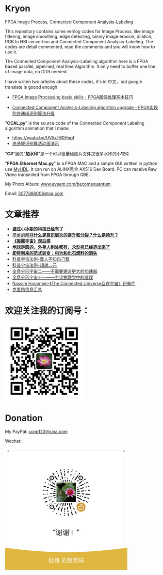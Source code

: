 # Kryon
FPGA Image Process, Connected Component Analysis-Labeling

This repository contains some verilog codes for Image Process, like image filtering, image smoothing, edge detecting, binary image erosion, dilation, RGB to HSI convertion and Connected Component Analysis-Labeling. The codes are detail commented, read the comments and you will know how to use it.

The Connected Component Analysis-Labeling algorithm here is a FPGA based parallel, pipelined, real time Algorithm. It only need to buffer one line of image data, no DDR needed.

I have writen two articles about these codes, it's in 中文，but google translate is goood enough.

* [FPGA Image Processing basic skills - FPGA图像处理基本技巧](https://zhuanlan.zhihu.com/p/38946857)
 
* [Connected Component Analysis-Labeling algorithm upgrade - FPGA实现的连通域识别算法升级](https://mp.weixin.qq.com/s?__biz=MzIxODAxMDY1Ng==&mid=2650975657&idx=1&sn=358e6a7f88c7f76c126169951b274c47&chksm=8c0708e6bb7081f0dee73f12c00ca4d0aaeed1b5a9697937556af550c14aa92b930d25a3d06a&token=1486415084&lang=zh_CN#rd)

"**CCAL.py**" is the source code of the Connected Component Labeling algorithm animation that I made: 

* https://youtu.be/UVAxT60HppI
* [连通域识别算法动画演示](https://www.bilibili.com/video/av26067000)

"**C#**"里的"**加水印**"是一个可以批量给图片文件加很多水印的小软件

"**FPGA Ethernet Mac.py**" is a FPGA MAC and a simple GUI written in python use [MyHDL](http://docs.myhdl.org/en/stable/). It can run on ALINX黑金 AX516 Dev Board. PC can receive Raw Video transmited from FPGA through GBE.

My Photo Album: www.eyeem.com/becomequantum

Email: 3077686006@qq.com
# 文章推荐
* [**渡过小冰期的科技已经有了**](http://mp.weixin.qq.com/s?__biz=MzIxODAxMDY1Ng==&mid=2650976222&idx=1&sn=d5993b960a277597d5a7d804f4999385&chksm=8c070a91bb70838761d28d19f8b4d80798c7fd9d7b4e5299fe696807e7f9e6b760de8923b42a&scene=21#wechat_redirect "渡过小冰期的科技已经有了")
* [简单的解释**什么是意识层次的提升和分裂？什么是扬升？**](https://mp.weixin.qq.com/s/pBZ0zBG-dXl5xoTQQVNn-A)
* [**《揭露宇宙》观后感**](https://mp.weixin.qq.com/s?__biz=MzIxODAxMDY1Ng==&mid=2650975557&idx=1&sn=99eb8b213507926af6ebc29104f76ae9&chksm=8c07080abb70811cba2ba80a97f9e417f231f6f444296d26590626da9c21e8de107f10d6c223&mpshare=1&scene=1&srcid=&key=96e286bf1fa90d3e94d8dbb44cc642dba6b3fdf27a3a31be1881c539a7e937760563b8e42fe5c5670ee7323d5a0928681879bab51cee913dc80473e2a01f05d51f796294cd4bfad26f8c163aaeb81b1e&ascene=1&uin=MjkwNDEzNzUzNQ%3D%3D&devicetype=Windows+7&version=62060739&lang=zh_CN&pass_ticket=LgfUliy0e8SiG2fE6TwEB4Dvt87dhnUAOm%2BGdF2DmSyh41lISnyXmhem9l3Jk467)
* [**地球是圆的，外星人到处都有，永动机已经造出来了**](https://mp.weixin.qq.com/s/NjJCZ-cLZF2RH9POkPTqwg "地球是圆的，外星人到处都有，永动机已经造出来了")
* [**即将到来的范式转变：电池和化石燃料的消失**](http://mp.weixin.qq.com/s?__biz=MzIxODAxMDY1Ng==&mid=2650975708&idx=1&sn=59e572a587aa449fa0247a393ac7030a&chksm=8c070893bb7081856ae09ffd6f0ded5b4c060f77fad4f73f97f2ab06a5138f0bae3eecfadb11&scene=21#wechat_redirect)
* [科普宇宙法则-蠢人不知自己蠢](http://mp.weixin.qq.com/s?__biz=MzIxODAxMDY1Ng==&mid=2650975187&idx=1&sn=53bc4f511131456ae35cf77ceb193ce9&chksm=8c070e9cbb70878a8d08b14d8e1bf2d214504a21ea2b44b2d0122b23fe5d927ee46c0c1dbc78&scene=21#wechat_redirect)
* [科普宇宙法则-超越二元](http://mp.weixin.qq.com/s?__biz=MzIxODAxMDY1Ng==&mid=2650975276&idx=1&sn=91ed75f5f3bd4fefecfa1c087a2a13ec&chksm=8c070963bb7080755e19a460e64367ce8c5561986462f481ee6225759492fa4fa27da2ecc61a&scene=21#wechat_redirect)
* [全息分形宇宙二——不需要建造更大的加速器](http://mp.weixin.qq.com/s?__biz=MzIxODAxMDY1Ng==&mid=2650974815&idx=1&sn=82a294ea3d66c829564a9653ff73d6cc&chksm=8c070f10bb7086069bb8bc6e211d626122f46008c98406b303e8d17677f4e4a3d3b32bac6f45&scene=21#wechat_redirect)
* [全息分形宇宙十一——主流物理学中的错误](http://mp.weixin.qq.com/s?__biz=MzIxODAxMDY1Ng==&mid=2650974946&idx=1&sn=aba1504e7c586c79c27a922a90f55799&chksm=8c070fadbb7086bbcb2e21822e658bf414114b01a1afbb54acfc0a1df549fbb552a65e85cbfb&scene=21#wechat_redirect)
* [Nassim Haramein-《The Connected Universe互连宇宙》纪录片](https://www.bilibili.com/video/av20714257)
* [克里昂信息汇总](http://mp.weixin.qq.com/s?__biz=MzIxODAxMDY1Ng==&mid=2650975511&idx=1&sn=2ae0a0b3bd4edcae0592e00c0650e40c&chksm=8c070858bb70814e81bdaee227489edf0265e022e0eeda45c6942d59c965502a787cd3bc1fdc&token=1586172304&lang=zh_CN#rd)

# 欢迎关注我的订阅号：
![订阅号](订阅号二维码.jpg)

# Donation
My PayPal: ccpp123@sina.com

Wechat:

![zan](微信赞赏码.png)
